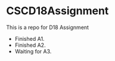 # CSCD18Assignment
This is a repo for D18 Assignment
- Finished A1.
- Finished A2.
- Waiting for A3.
